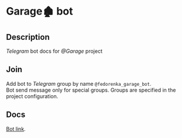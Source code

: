 # Garage🏚 bot

## Description

*Telegram* bot docs for *@Garage* project

## Join

Add bot to *Telegram* group by name `@fedorenka_garage_bot`.    
Bot send message only for special groups. Groups are specified in the project configuration.

## Docs

[Bot link](t.me/fedorenka_garage_bot).    
